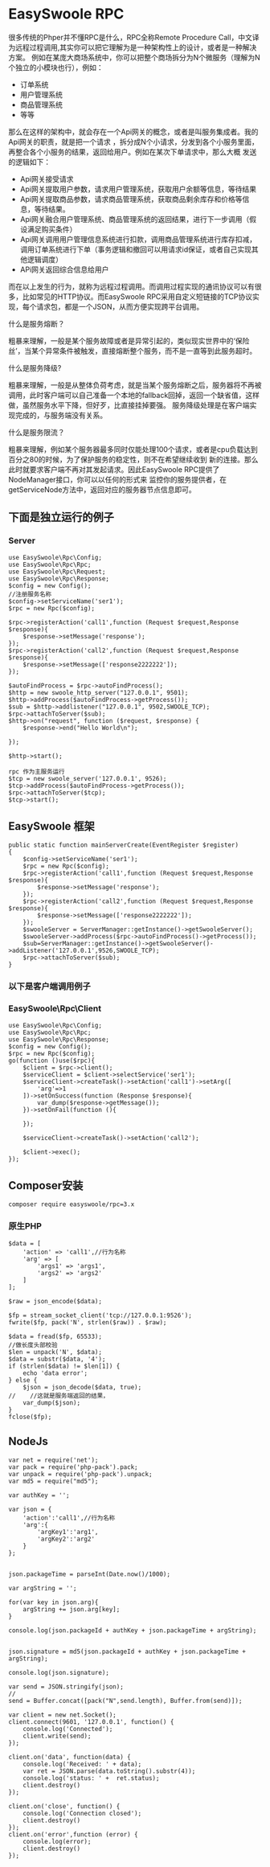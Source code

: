# EasySwoole RPC
很多传统的Phper并不懂RPC是什么，RPC全称Remote Procedure Call，中文译为远程过程调用,其实你可以把它理解为是一种架构性上的设计，或者是一种解决方案。
例如在某庞大商场系统中，你可以把整个商场拆分为N个微服务（理解为N个独立的小模块也行），例如：
    
- 订单系统
- 用户管理系统
- 商品管理系统
- 等等 

那么在这样的架构中，就会存在一个Api网关的概念，或者是叫服务集成者。我的Api网关的职责，就是把一个请求
，拆分成N个小请求，分发到各个小服务里面，再整合各个小服务的结果，返回给用户。例如在某次下单请求中，那么大概
发送的逻辑如下：
- Api网关接受请求
- Api网关提取用户参数，请求用户管理系统，获取用户余额等信息，等待结果
- Api网关提取商品参数，请求商品管理系统，获取商品剩余库存和价格等信息，等待结果。
- Api网关融合用户管理系统、商品管理系统的返回结果，进行下一步调用（假设满足购买条件）
- Api网关调用用户管理信息系统进行扣款，调用商品管理系统进行库存扣减，调用订单系统进行下单（事务逻辑和撤回可以用请求id保证，或者自己实现其他逻辑调度）
- APi网关返回综合信息给用户

而在以上发生的行为，就称为远程过程调用。而调用过程实现的通讯协议可以有很多，比如常见的HTTP协议。而EasySwoole RPC采用自定义短链接的TCP协议实现，每个请求包，都是一个JSON，从而方便实现跨平台调用。

什么是服务熔断？
 
粗暴来理解，一般是某个服务故障或者是异常引起的，类似现实世界中的‘保险丝’，当某个异常条件被触发，直接熔断整个服务，而不是一直等到此服务超时。

什么是服务降级?

粗暴来理解，一般是从整体负荷考虑，就是当某个服务熔断之后，服务器将不再被调用，此时客户端可以自己准备一个本地的fallback回掉，返回一个缺省值，这样做，虽然服务水平下降，但好歹，比直接挂掉要强。
服务降级处理是在客户端实现完成的，与服务端没有关系。

什么是服务限流？

粗暴来理解，例如某个服务器最多同时仅能处理100个请求，或者是cpu负载达到百分之80的时候，为了保护服务的稳定性，则不在希望继续收到
新的连接。那么此时就要求客户端不再对其发起请求。因此EasySwoole RPC提供了NodeManager接口，你可以以任何的形式来
监控你的服务提供者，在getServiceNode方法中，返回对应的服务器节点信息即可。  



## 下面是独立运行的例子
### Server
```
use EasySwoole\Rpc\Config;
use EasySwoole\Rpc\Rpc;
use EasySwoole\Rpc\Request;
use EasySwoole\Rpc\Response;
$config = new Config();
//注册服务名称
$config->setServiceName('ser1');
$rpc = new Rpc($config);

$rpc->registerAction('call1',function (Request $request,Response $response){
    $response->setMessage('response');
});
$rpc->registerAction('call2',function (Request $request,Response $response){
    $response->setMessage(['response2222222']);
});

$autoFindProcess = $rpc->autoFindProcess();
$http = new swoole_http_server("127.0.0.1", 9501);
$http->addProcess($autoFindProcess->getProcess());
$sub = $http->addlistener("127.0.0.1", 9502,SWOOLE_TCP);
$rpc->attachToServer($sub);
$http->on("request", function ($request, $response) {
    $response->end("Hello World\n");
    
});

$http->start();

rpc 作为主服务运行
$tcp = new swoole_server('127.0.0.1', 9526);
$tcp->addProcess($autoFindProcess->getProcess());
$rpc->attachToServer($tcp);
$tcp->start();

```
## EasySwoole 框架
```
public static function mainServerCreate(EventRegister $register)
{
    $config->setServiceName('ser1');
    $rpc = new Rpc($config);
    $rpc->registerAction('call1',function (Request $request,Response $response){
        $response->setMessage('response');
    });
    $rpc->registerAction('call2',function (Request $request,Response $response){
        $response->setMessage(['response2222222']);
    });
    $swooleServer = ServerManager::getInstance()->getSwooleServer();
    $swooleServer->addProcess($rpc->autoFindProcess()->getProcess());
    $sub=ServerManager::getInstance()->getSwooleServer()->addListener('127.0.0.1',9526,SWOOLE_TCP);
    $rpc->attachToServer($sub);
}
```
### 以下是客户端调用例子
### EasySwoole\Rpc\Client
```
use EasySwoole\Rpc\Config;
use EasySwoole\Rpc\Rpc;
use EasySwoole\Rpc\Response;
$config = new Config();
$rpc = new Rpc($config);
go(function ()use($rpc){
    $client = $rpc->client();
    $serviceClient = $client->selectService('ser1');
    $serviceClient->createTask()->setAction('call1')->setArg([
        'arg'=>1
    ])->setOnSuccess(function (Response $response){
        var_dump($response->getMessage());
    })->setOnFail(function (){

    });

    $serviceClient->createTask()->setAction('call2');

    $client->exec();
});
```

## Composer安装
```
composer require easyswoole/rpc=3.x
``` 


### 原生PHP
```
$data = [
    'action' => 'call1',//行为名称
    'arg' => [
        'args1' => 'args1',
        'args2' => 'args2'
    ]
];

$raw = json_encode($data);

$fp = stream_socket_client('tcp://127.0.0.1:9526');
fwrite($fp, pack('N', strlen($raw)) . $raw);

$data = fread($fp, 65533);
//做长度头部校验
$len = unpack('N', $data);
$data = substr($data, '4');
if (strlen($data) != $len[1]) {
    echo 'data error';
} else {
    $json = json_decode($data, true);
//    //这就是服务端返回的结果，
    var_dump($json);
}
fclose($fp);
```

## NodeJs 
```
var net = require('net');
var pack = require('php-pack').pack;
var unpack = require('php-pack').unpack;
var md5 = require("md5");

var authKey = '';

var json = {  
    'action':'call1',//行为名称
    'arg':{
        'argKey1':'arg1',
        'argKey2':'arg2'
    }
};


json.packageTime = parseInt(Date.now()/1000);

var argString = '';

for(var key in json.arg){
    argString += json.arg[key];
}

console.log(json.packageId + authKey + json.packageTime + argString);


json.signature = md5(json.packageId + authKey + json.packageTime + argString);

console.log(json.signature);

var send = JSON.stringify(json);
//
send = Buffer.concat([pack("N",send.length), Buffer.from(send)]);

var client = new net.Socket();
client.connect(9601, '127.0.0.1', function() {
    console.log('Connected');
    client.write(send);
});

client.on('data', function(data) {
    console.log('Received: ' + data);
    var ret = JSON.parse(data.toString().substr(4));
    console.log('status: ' +  ret.status);
    client.destroy()
});

client.on('close', function() {
    console.log('Connection closed');
    client.destroy()
});
client.on('error',function (error) {
    console.log(error);
    client.destroy()
});
```
